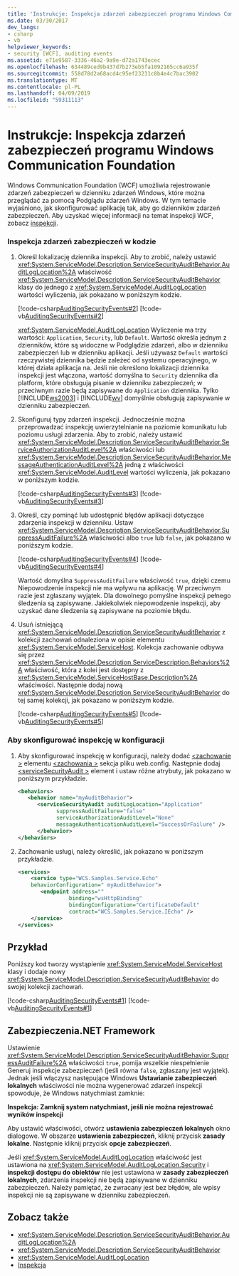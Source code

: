 ```yaml
---
title: 'Instrukcje: Inspekcja zdarzeń zabezpieczeń programu Windows Communication Foundation'
ms.date: 03/30/2017
dev_langs:
- csharp
- vb
helpviewer_keywords:
- security [WCF], auditing events
ms.assetid: e71e9587-3336-46a2-9a9e-d72a1743ecec
ms.openlocfilehash: 634489ced9b437d7b273eb5fa1092165cc6a935f
ms.sourcegitcommit: 558d78d2a68acd4c95ef23231c8b4e4c7bac3902
ms.translationtype: MT
ms.contentlocale: pl-PL
ms.lasthandoff: 04/09/2019
ms.locfileid: "59311113"
---
```

# <a name="how-to-audit-windows-communication-foundation-security-events"></a>Instrukcje: Inspekcja zdarzeń zabezpieczeń programu Windows Communication Foundation
Windows Communication Foundation (WCF) umożliwia rejestrowanie zdarzeń zabezpieczeń w dzienniku zdarzeń Windows, które można przeglądać za pomocą Podglądu zdarzeń Windows. W tym temacie wyjaśniono, jak skonfigurować aplikację tak, aby go dzienników zdarzeń zabezpieczeń. Aby uzyskać więcej informacji na temat inspekcji WCF, zobacz [inspekcji](../../../../docs/framework/wcf/feature-details/auditing-security-events.md).  
  
### <a name="to-audit-security-events-in-code"></a>Inspekcja zdarzeń zabezpieczeń w kodzie  
  
1. Określ lokalizację dziennika inspekcji. Aby to zrobić, należy ustawić <xref:System.ServiceModel.Description.ServiceSecurityAuditBehavior.AuditLogLocation%2A> właściwość <xref:System.ServiceModel.Description.ServiceSecurityAuditBehavior> klasy do jednego z <xref:System.ServiceModel.AuditLogLocation> wartości wyliczenia, jak pokazano w poniższym kodzie.  
  
     [!code-csharp[AuditingSecurityEvents#2](../../../../samples/snippets/csharp/VS_Snippets_CFX/auditingsecurityevents/cs/auditingsecurityevents.cs#2)]
     [!code-vb[AuditingSecurityEvents#2](../../../../samples/snippets/visualbasic/VS_Snippets_CFX/auditingsecurityevents/vb/auditingsecurityevents.vb#2)]  
  
     <xref:System.ServiceModel.AuditLogLocation> Wyliczenie ma trzy wartości: `Application`, `Security`, lub `Default`. Wartość określa jednym z dzienników, które są widoczne w Podglądzie zdarzeń, albo w dzienniku zabezpieczeń lub w dzienniku aplikacji. Jeśli używasz `Default` wartości rzeczywistej dziennika będzie zależeć od systemu operacyjnego, w której działa aplikacja na. Jeśli nie określono lokalizacji dziennika inspekcji jest włączona, wartość domyślna to `Security` dziennika dla platform, które obsługują pisanie w dzienniku zabezpieczeń; w przeciwnym razie będą zapisywane do `Application` dziennika. Tylko [!INCLUDE[ws2003](../../../../includes/ws2003-md.md)] i [!INCLUDE[wv](../../../../includes/wv-md.md)] domyślnie obsługują zapisywanie w dzienniku zabezpieczeń.  
  
2. Skonfiguruj typy zdarzeń inspekcji. Jednocześnie można przeprowadzać inspekcję uwierzytelnianie na poziomie komunikatu lub poziomu usługi zdarzenia. Aby to zrobić, należy ustawić <xref:System.ServiceModel.Description.ServiceSecurityAuditBehavior.ServiceAuthorizationAuditLevel%2A> właściwości lub <xref:System.ServiceModel.Description.ServiceSecurityAuditBehavior.MessageAuthenticationAuditLevel%2A> jedną z właściwości <xref:System.ServiceModel.AuditLevel> wartości wyliczenia, jak pokazano w poniższym kodzie.  
  
     [!code-csharp[AuditingSecurityEvents#3](../../../../samples/snippets/csharp/VS_Snippets_CFX/auditingsecurityevents/cs/auditingsecurityevents.cs#3)]
     [!code-vb[AuditingSecurityEvents#3](../../../../samples/snippets/visualbasic/VS_Snippets_CFX/auditingsecurityevents/vb/auditingsecurityevents.vb#3)]  
  
3. Określ, czy pominąć lub udostępnić błędów aplikacji dotyczące zdarzenia inspekcji w dzienniku. Ustaw <xref:System.ServiceModel.Description.ServiceSecurityAuditBehavior.SuppressAuditFailure%2A> właściwości albo `true` lub `false`, jak pokazano w poniższym kodzie.  
  
     [!code-csharp[AuditingSecurityEvents#4](../../../../samples/snippets/csharp/VS_Snippets_CFX/auditingsecurityevents/cs/auditingsecurityevents.cs#4)]
     [!code-vb[AuditingSecurityEvents#4](../../../../samples/snippets/visualbasic/VS_Snippets_CFX/auditingsecurityevents/vb/auditingsecurityevents.vb#4)]  
  
     Wartość domyślna `SuppressAuditFailure` właściwość `true`, dzięki czemu Niepowodzenie inspekcji nie ma wpływu na aplikację. W przeciwnym razie jest zgłaszany wyjątek. Dla dowolnego pomyślne inspekcji pełnego śledzenia są zapisywane. Jakiekolwiek niepowodzenie inspekcji, aby uzyskać dane śledzenia są zapisywane na poziomie błędu.  
  
4. Usuń istniejącą <xref:System.ServiceModel.Description.ServiceSecurityAuditBehavior> z kolekcji zachowań odnaleziona w opisie elementu <xref:System.ServiceModel.ServiceHost>. Kolekcja zachowanie odbywa się przez <xref:System.ServiceModel.Description.ServiceDescription.Behaviors%2A> właściwość, która z kolei jest dostępny z <xref:System.ServiceModel.ServiceHostBase.Description%2A> właściwości. Następnie dodaj nową <xref:System.ServiceModel.Description.ServiceSecurityAuditBehavior> do tej samej kolekcji, jak pokazano w poniższym kodzie.  
  
     [!code-csharp[AuditingSecurityEvents#5](../../../../samples/snippets/csharp/VS_Snippets_CFX/auditingsecurityevents/cs/auditingsecurityevents.cs#5)]
     [!code-vb[AuditingSecurityEvents#5](../../../../samples/snippets/visualbasic/VS_Snippets_CFX/auditingsecurityevents/vb/auditingsecurityevents.vb#5)]  
  
### <a name="to-set-up-auditing-in-configuration"></a>Aby skonfigurować inspekcję w konfiguracji  
  
1. Aby skonfigurować inspekcję w konfiguracji, należy dodać [ \<zachowanie >](../../../../docs/framework/configure-apps/file-schema/wcf/behavior-of-endpointbehaviors.md) elementu [ \<zachowania >](../../../../docs/framework/configure-apps/file-schema/wcf/behaviors.md) sekcja pliku web.config. Następnie dodaj [ \<serviceSecurityAudit >](../../../../docs/framework/configure-apps/file-schema/wcf/servicesecurityaudit.md) element i ustaw różne atrybuty, jak pokazano w poniższym przykładzie.  
  
    ```xml  
    <behaviors>  
       <behavior name="myAuditBehavior">  
          <serviceSecurityAudit auditLogLocation="Application"  
                suppressAuditFailure="false"   
                serviceAuthorizationAuditLevel="None"   
                messageAuthenticationAuditLevel="SuccessOrFailure" />  
          </behavior>  
    </behaviors>  
    ```  
  
2. Zachowanie usługi, należy określić, jak pokazano w poniższym przykładzie.  
  
    ```xml  
    <services>  
        <service type="WCS.Samples.Service.Echo"   
        behaviorConfiguration=" myAuditBehavior">  
           <endpoint address=""  
                    binding="wsHttpBinding"  
                    bindingConfiguration="CertificateDefault"   
                    contract="WCS.Samples.Service.IEcho" />  
        </service>  
    </services>  
    ```  
  
## <a name="example"></a>Przykład  
 Poniższy kod tworzy wystąpienie <xref:System.ServiceModel.ServiceHost> klasy i dodaje nowy <xref:System.ServiceModel.Description.ServiceSecurityAuditBehavior> do swojej kolekcji zachowań.  
  
 [!code-csharp[AuditingSecurityEvents#1](../../../../samples/snippets/csharp/VS_Snippets_CFX/auditingsecurityevents/cs/auditingsecurityevents.cs#1)]
 [!code-vb[AuditingSecurityEvents#1](../../../../samples/snippets/visualbasic/VS_Snippets_CFX/auditingsecurityevents/vb/auditingsecurityevents.vb#1)]  
  
## <a name="net-framework-security"></a>Zabezpieczenia.NET Framework  
 Ustawienie <xref:System.ServiceModel.Description.ServiceSecurityAuditBehavior.SuppressAuditFailure%2A> właściwości `true`, pomija wszelkie niespełnienie Generuj inspekcje zabezpieczeń (jeśli równa `false`, zgłaszany jest wyjątek). Jednak jeśli włączysz następujące Windows **Ustawianie zabezpieczeń lokalnych** właściwości nie można wygenerować zdarzeń inspekcji spowoduje, że Windows natychmiast zamknie:  
  
 **Inspekcja: Zamknij system natychmiast, jeśli nie można rejestrować wyników inspekcji**  
  
 Aby ustawić właściwości, otwórz **ustawienia zabezpieczeń lokalnych** okno dialogowe. W obszarze **ustawienia zabezpieczeń**, kliknij przycisk **zasady lokalne**. Następnie kliknij przycisk **opcje zabezpieczeń**.  
  
 Jeśli <xref:System.ServiceModel.AuditLogLocation> właściwość jest ustawiona na <xref:System.ServiceModel.AuditLogLocation.Security> i **inspekcji dostępu do obiektów** nie jest ustawiona w **zasady zabezpieczeń lokalnych**, zdarzenia inspekcji nie będą zapisywane w dzienniku zabezpieczeń. Należy pamiętać, że zwracany jest bez błędów, ale wpisy inspekcji nie są zapisywane w dzienniku zabezpieczeń.  
  
## <a name="see-also"></a>Zobacz także

- <xref:System.ServiceModel.Description.ServiceSecurityAuditBehavior.AuditLogLocation%2A>
- <xref:System.ServiceModel.Description.ServiceSecurityAuditBehavior>
- <xref:System.ServiceModel.AuditLogLocation>
- [Inspekcja](../../../../docs/framework/wcf/feature-details/auditing-security-events.md)
